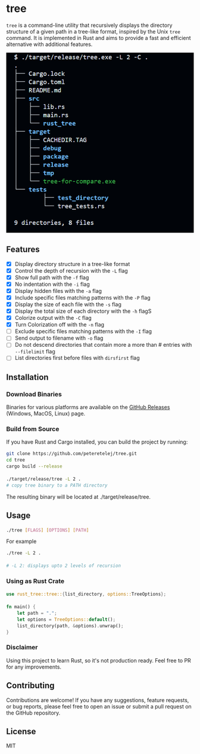 # tree

`tree` is a command-line utility that recursively displays the directory structure of a given path in a tree-like format, inspired by the Unix `tree` command. It is implemented in Rust and aims to provide a fast and efficient alternative with additional features.

![Tree Example](./example.png)

## Features

- [x] Display directory structure in a tree-like format
- [x] Control the depth of recursion with the `-L` flag
- [x] Show full path with the `-f` flag
- [x] No indentation with the `-i` flag
- [x] Display hidden files with the `-a` flag
- [x] Include specific files matching patterns with the `-P` flag
- [x] Display the size of each file with the `-s` flag
- [x] Display the total size of each directory with the `-h` flagS
- [x] Colorize output with the `-C` flag
- [x] Turn Colorization off with the `-n` flag
- [ ] Exclude specific files matching patterns with the `-I` flag
- [ ] Send output to filename with `-o` flag
- [ ] Do not descend directories that contain more a more than # entries with `--filelimit` flag
- [ ] List directories first before files with `dirsfirst` flag

## Installation

### Download Binaries

Binaries for various platforms are available on the [GitHub Releases](https://github.com/peteretelej/tree/releases) (Windows, MacOS, Linux) page.

### Build from Source

If you have Rust and Cargo installed, you can build the project by running:

```sh
git clone https://github.com/peteretelej/tree.git
cd tree
cargo build --release

./target/release/tree -L 2 .
# copy tree binary to a PATH directory
```
The resulting binary will be located at ./target/release/tree. 

## Usage 
```sh
./tree [FLAGS] [OPTIONS] [PATH]
```

For example
```sh
./tree -L 2 .

# -L 2: displays upto 2 levels of recursion
```


### Using as Rust Crate
```rust
use rust_tree::tree::{list_directory, options::TreeOptions};

fn main() {
    let path = ".";
    let options = TreeOptions::default();
    list_directory(path, &options).unwrap();
}
```

### Disclaimer
Using this project to learn Rust, so it's not production ready. Feel free to PR for any improvements.


## Contributing
Contributions are welcome! If you have any suggestions, feature requests, or bug reports, please feel free to open an issue or submit a pull request on the GitHub repository.

## License
MIT 